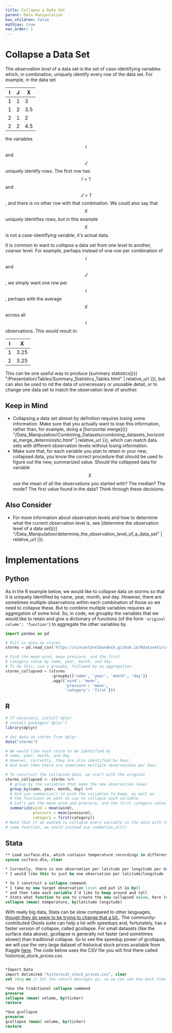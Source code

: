 ```yaml
---
title: Collapse a Data Set
parent: Data Manipulation
has_children: false
mathjax: true
nav_order: 1
---
```


# Collapse a Data Set

The *observation level* of a data set is the set of case-identifying variables which, in combination, uniquely identify every row of the data set. For example, in the data set

| I | J | X |
| - | - | - |
| 1 | 1 | 3 |
| 1 | 2 | 3.5 |
| 2 | 1 | 2 |
| 2 | 2 | 4.5 |

the variables $$I$$ and $$J$$ uniquely identify rows. The first row has $$I = 1$$ and $$J = 1$$, and there is no other row with that combination. We could also say that $$X$$ uniquely identifies rows, but in this example $$X$$ is not a case-identifying variable, it's actual data. 

It is common to want to *collapse* a data set from one level to another, coarser level. For example, perhaps instead of one row per combination of $$I$$ and $$J$$, we simply want one row per $$I$$, perhaps with the average $$X$$ across all $$I$$ observations. This would result in:

| I |  X |
| - | - |
| 1 | 3.25 |
| 2 | 3.25 |

This can be one useful way to produce [summary statistics]({{ "/Presentation/Tables/Summary_Statistics_Tables.html" | relative_url }}), but can also be used to rid the data of unnecessary or unusable detail, or to change one data set to match the observation level of another.

## Keep in Mind

- Collapsing a data set almost by definition requires losing some information. Make sure that you actually want to lose this information, rather than, for example, doing a [horizontal merge]({{ "/Data_Manipulation/Combining_Datasets/combining_datasets_horizontal_merge_deterministic.html" | relative_url }}), which can match data sets with different observation levels without losing information.
- Make sure that, for each variable you plan to retain in your new, collapsed data, you know the correct procedure that should be used to figure out the new, summarized value. Should the collapsed data for variable $$X$$ use the mean of all the observations you started with? The median? The mode? The first value found in the data? Think through these decisions.

## Also Consider

- For more information about observation levels and how to determine what the current observation level is, see [determine the observation level of a data set]({{ "/Data_Manipulation/determine_the_observation_level_of_a_data_set" | relative_url }}).

# Implementations

## Python

As in the R example below, we would like to collapse data on storms so that it is uniquely identified by name, year, month, and day. However, there are sometimes multiple observations within each combination of those so we need to collapse these. But to combine multiple variables requires an aggregation of some kind. So, in code, we groupby the variables that we would like to retain and give a dictionary of functions (of the form `'original column': 'function'`) to aggregate the other variables by.

```python
import pandas as pd

# Pull in data on storms
storms = pd.read_csv('https://vincentarelbundock.github.io/Rdatasets/csv/dplyr/storms.csv')

# Find the mean wind, mean pressure, and the first
# category value by name, year, month, and day.
# To do this, use a groupby, followed by an aggregation.
storms_collapsed = (storms
                    .groupby(['name', 'year', 'month', 'day'])
                    .agg({'wind': 'mean',
                          'pressure': 'mean',
                          'category': 'first'}))
```

## R

```r
# If necessary, install dplyr
# install.packages('dplyr')
library(dplyr)

# Get data on storms from dplyr
data("storms")

# We would like each storm to be identified by
# name, year, month, and day
# However, currently, they are also identified by hour,
# And even then there are sometimes multiple observations per hour

# To construct the collapsed data, we start with the original
storms_collapsed <- storms %>%
  # group by the variables that make the new observation level
  group_by(name, year, month, day) %>% 
  # And use summarize() to pick the variables to keep, as well as
  # the functions we want to use to collapse each variable.
  # Let's get the mean wind and pressure, and the first category value
  summarize(wind = mean(wind),
            pressure = mean(pressure),
            category = first(category))
# Note that if we wanted to collapse every variable in the data with the 
# same function, we could instead use summarize_all()
```

## Stata

```stata
** Load surface.dta, which contains temperature recordings in different locations
sysuse surface.dta, clear

* Currently, there is one observation per latitude per longitude per date
* I would like this to just be one observation per latitude/longitude

* So I construct a collapse command.
* I take my new target observation level and put it in by()
* and then take each variable I'd like to keep around and tell
* Stata what function to use to create the new collapsed value, here (mean)
collapse (mean) temperature, by(latitude longitude)
```
With really big data, Stata can be slow compared to other languages, [though they do seem to be trying to change that a bit.](https://www.stata.com/new-in-stata/faster-stata-speed-improvements/). The community-contributed Gtools suite can help a lot with speedups and, fortunately, has a faster version of collapse, called gcollapse. For small datasets (like the surface data above), gcollapse is generally not faster (and sometimes slower) than traditional collapse. So to see the speedup power of gcollapse, we will use the very large dataset of historical stock prices available from Kaggle [here](https://www.kaggle.com/ehallmar/daily-historical-stock-prices-1970-2018). The code below uses the CSV file you will find there called historical_stock_prices.csv.  

```stata

*Import Data
import delimited "historical_stock_prices.csv", clear
set rmsg on // Set the return messages on, so we can see how much time it takes to run collapse and gcollapse

*Use the traditional collapse command
preserve
collapse (mean) volume, by(ticker)
restore 

*Use gcollapse 
preserve
gcollapse (mean) volume, by(ticker)
restore
